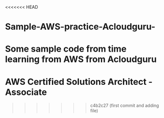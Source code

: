 <<<<<<< HEAD
# Sample-AWS-practice-Acloudguru-
Some sample code from time learning from AWS from Acloudguru
=======
# AWS Certified Solutions Architect - Associate
>>>>>>> c4b2c27 (first commit and adding file)
